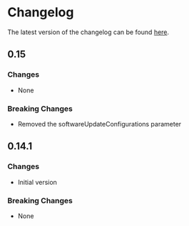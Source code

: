 # Changelog

The latest version of the changelog can be found [here](https://github.com/Azure/bicep-registry-modules/blob/main/avm/res/automation/automation-account/CHANGELOG.md).

## 0.15

### Changes

- None

### Breaking Changes

- Removed the softwareUpdateConfigurations parameter

## 0.14.1

### Changes

- Initial version

### Breaking Changes

- None
